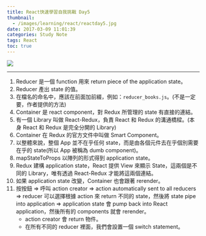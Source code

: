 ```yaml
---
title: React快速學習自我挑戰 Day5
thumbnail:
  - /images/learning/react/reactday5.jpg
date: 2017-03-09 11:01:39
categories: Study Note
tags: React
toc: true
---
```

<img src="/images/learning/react/reactday5.jpg">

***
1. Reducer 是一個 function 用來 return piece of the application state。
2. Reducer 產出 state 的值。
3. 在檔名的命名中，應該在前面加前綴，例如：`reducer_books.js`。(不是一定要，作者提供的方法)
4. Container 是 react component，對 Redux 所管理的 state 有直接的連結。
5. 有一個 Library 叫做 React-Redux，負責 React 和 Redux 的溝通橋樑。(本身 React 和 Redux 是完全分開的 Library)
6. Container 在 Redux 的官方文件中叫做 Smart Component。
7. 以整體來說，整個 App 並不在乎任何 state，而是由各個元件去在乎個別需要在乎的 state(所以 App 被稱為 dumb component)。
8. mapStateToProps 以陣列的形式得到 application state。
9. Redux 建構 application state，React 提供 View 來顯示 State，這兩個是不同的 Library，唯有透過 React-Redux 才能將這兩個連結。
10. 如果 application state 改變，Container 也會跟著 rerender。
11. 按按鈕 => 呼叫 action creator => action automatically sent to all reducers => reducer 可以選擇根據 action 來 return 不同的 state，然後將 state pipe into application => application state 會 pump back into React application，然後所有的 components 就會 rerender。
    - action creator 會 return 物件。
    - 在所有不同的 reducer 裡面，我們會設置一個 switch statement。

